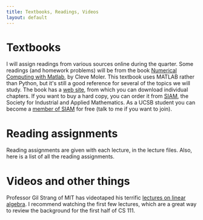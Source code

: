 ```yaml
---
title: Textbooks, Readings, Videos
layout: default
---
```


# Textbooks

I will assign readings from various sources online during the quarter.
Some readings (and homework problems) will be from the book
[Numerical Computing with Matlab](https://ucsb-cs111.github.io/textbooks/ncm/), 
by Cleve Moler.
This textbook uses MATLAB rather than Python, but it's still a good reference
for several of the topics we will study.
The book has a [web site](http://www.mathworks.com/moler/index_ncm.html),
from which you can download individual chapters.
If you want to buy a hard copy, you can
order it from [SIAM](http://ec-securehost.com/SIAM/ot87.html), 
the Society for Industrial and Applied Mathematics.
As a UCSB student you can become a
[member of SIAM](http://www.siam.org/membership/individual/free.php)
for free (talk to me if you want to join).

# Reading assignments

Reading assignments are given with each lecture, in the lecture files.
Also, here is a list of all the reading assignments.

# Videos and other things

Professor Gil Strang of MIT has videotaped his terrific
[lectures on linear algebra](https://ocw.mit.edu/courses/mathematics/18-06-linear-algebra-spring-2010/video-lectures/).
I recommend watching the first few lectures, which are a great way to
review the background for the first half of CS 111.


